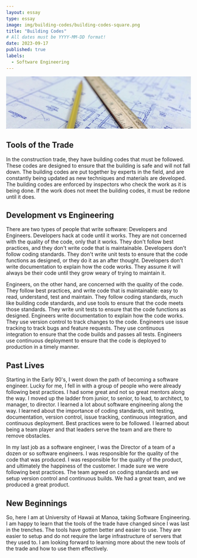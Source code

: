 ```yaml
---
layout: essay
type: essay
image: img/building-codes/building-codes-square.png
title: "Building Codes"
# All dates must be YYYY-MM-DD format!
date: 2023-09-17
published: true
labels:
  - Software Engineering
---
```


<img class="img-fluid" alt="blueprint" src="../img/building-codes/building-codes.png">

## Tools of the Trade

In the construction trade, they have building codes that must be followed. These codes are designed to ensure that the building is safe and will not fall down. The building codes are put together by experts in the field, and are constantly being
updated as new techniques and materials are developed. The building codes are enforced by inspectors who check the work as it is being done. If the work does not meet the building codes, it must be redone until it does.

## Development vs Engineering

There are two types of people that write software: Developers and Engineers. Developers hack at code until it works. They are not concerned with the quality of the code, only that it works. They don't follow best practices, and they don't write code
that is maintainable. Developers don't follow coding standards. They don't write unit tests to ensure that the code functions as designed, or they do it as an after thought. Developers don't write documentation to explain how the code works. They
assume it will always be their code until they grow weary of trying to maintain it.

Engineers, on the other hand, are concerned with the quality of the code. They follow best practices, and write code that is maintainable: easy to read, understand, test and maintain. They follow coding standards, much like building code standards,
and use tools to ensure that the code meets those standards. They write unit tests to ensure that the code functions as designed. Engineers write documentation to explain how the code works. They use version control to track changes to the
code. Engineers use issue tracking to track bugs and feature requests. They use continuous integration to ensure that the code builds and passes all tests. Engineers use continuous deployment to ensure that the code is deployed to production in a
timely manner.

## Past Lives

Starting in the Early 90's, I went down the path of becoming a software engineer. Lucky for me, I fell in with a group of people who were already following best practices. I had some great and not so great mentors along the way. I moved up the ladder
from junior, to senior, to lead, to architect, to manager, to director. I learned a lot about software engineering along the way. I learned about the importance of coding standards, unit testing, documentation, version control, issue tracking,
continuous integration, and continuous deployment. Best practices were to be followed. I learned about being a team player and that leaders serve the team and are there to remove obstacles.

In my last job as a software engineer, I was the Director of a team of a dozen or so software engineers. I was responsible for the quality of the code that was produced. I was responsible for the quality of the product, and ultimately the happiness
of the customer. I made sure we were following best practices. The team agreed on coding standards and we setup version control and continuous builds. We had a great team, and we produced a great product.

## New Beginnings

So, here I am at University of Hawaii at Manoa, taking Software Engineering. I am happy to learn that the tools of the trade have changed since I was last in the trenches. The tools have gotten better and easier to use. They are easier to setup and
do not require the large infrastructure of servers that they used to. I am looking forward to learning more about the new tools of the trade and how to use them effectively.
